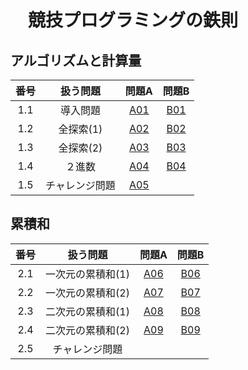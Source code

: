 # 　競技プログラミングの鉄則


## アルゴリズムと計算量
|番号|扱う問題|問題A|問題B|
|:--:|:--:|:--:|:--:|
|1.1|導入問題|[A01](https://github.com/kaneda0511/Laws-of-Competitive-Programming/blob/main/Laws_PR/A01.ipynb)|[B01](https://github.com/kaneda0511/Laws-of-Competitive-Programming/blob/main/Laws_PR/B01.ipynb)|
|1.2|全探索(1)|[A02](https://github.com/kaneda0511/Laws-of-Competitive-Programming/blob/main/Laws_PR/A02.ipynb)|[B02](https://github.com/kaneda0511/Laws-of-Competitive-Programming/blob/main/Laws_PR/B02.ipynb)|
|1.3|全探索(2)|[A03](https://github.com/kaneda0511/Laws-of-Competitive-Programming/blob/main/Laws_PR/A03.ipynb)|[B03](https://github.com/kaneda0511/Laws-of-Competitive-Programming/blob/main/Laws_PR/B03.ipynb)|
|1.4|２進数|[A04](https://github.com/kaneda0511/Laws-of-Competitive-Programming/blob/main/Laws_PR/A04.ipynb)|[B04](https://github.com/kaneda0511/Laws-of-Competitive-Programming/blob/main/Laws_PR/B04.ipynb)|
|1.5|チャレンジ問題|[A05](https://github.com/kaneda0511/Laws-of-Competitive-Programming/blob/main/Laws_PR/A05.ipynb)||

## 累積和
|番号|扱う問題|問題A|問題B|
|:--:|:--:|:--:|:--:|
|2.1|一次元の累積和(1)|[A06](https://github.com/kaneda0511/Laws-of-Competitive-Programming/blob/main/Laws_PR/A06.ipynb)|[B06](https://github.com/kaneda0511/Laws-of-Competitive-Programming/blob/main/Laws_PR/B06.ipynb)|
|2.2|一次元の累積和(2)|[A07](https://github.com/kaneda0511/Laws-of-Competitive-Programming/blob/main/Laws_PR/A07.ipynb)|[B07](https://github.com/kaneda0511/Laws-of-Competitive-Programming/blob/main/Laws_PR/B07.ipynb)|
|2.3|二次元の累積和(1)|[A08](https://github.com/kaneda0511/Laws-of-Competitive-Programming/blob/main/Laws_PR/A08.ipynb)|[B08]()|
|2.4|二次元の累積和(2)|[A09]()|[B09]()|
|2.5|チャレンジ問題|||
